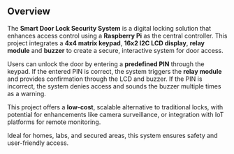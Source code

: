 ## Overview

The **Smart Door Lock Security System** is a digital locking solution that enhances access control using a **Raspberry Pi** as the central controller. This project integrates a **4x4 matrix keypad**, **16x2 I2C LCD display**, **relay module** and **buzzer** to create a secure, interactive system for door access.

Users can unlock the door by entering a **predefined PIN** through the keypad. If the entered PIN is correct, the system triggers the **relay module** and provides confirmation through the LCD and buzzer. If the PIN is incorrect, the system denies access and sounds the buzzer multiple times as a warning.

This project offers a **low-cost**, scalable alternative to traditional locks, with potential for enhancements like camera surveillance, or integration with IoT platforms for remote monitoring.

Ideal for homes, labs, and secured areas, this system ensures safety and user-friendly access.
